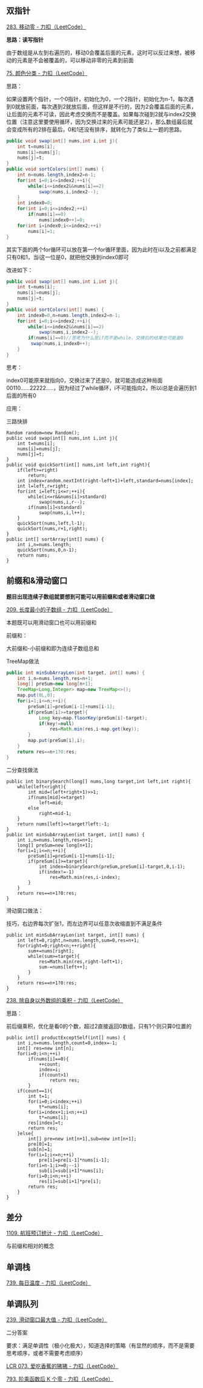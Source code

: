 ## 双指针

[283. 移动零 - 力扣（LeetCode）](https://leetcode.cn/problems/move-zeroes/)

**思路：读写指针**

由于数组是从左到右遍历的，移动0会覆盖后面的元素，这时可以反过来想，被移动的元素是不会被覆盖的，可以移动非零的元素到前面

[75. 颜色分类 - 力扣（LeetCode）](https://leetcode.cn/problems/sort-colors/description/)

思路：

如果设置两个指针，一个0指针，初始化为0，一个2指针，初始化为n-1，每次遇到0就放前面，每次遇到2就放后面，但这样是不行的，因为2会覆盖后面的元素，让后面的元素不可读，因此考虑交换而不是覆盖。如果每次碰到2就与index2交换位置（注意这里要使用循环，因为交换过来的元素可能还是2），那么数组最后就会变成所有的2排在最后，0和1还没有排序，就转化为了类似上一题的思路。

```java
public void swap(int[] nums,int i,int j){
    int t=nums[i];
    nums[i]=nums[j];
    nums[j]=t;
}
public void sortColors(int[] nums) {
    int n=nums.length,index2=n-1;
    for(int i=0;i<=index2;++i){
        while(i<=index2&&nums[i]==2)
            swap(nums,i,index2--);
    }
    int index0=0;
    for(int i=0;i<=index2;++i)
        if(nums[i]==0)
            nums[index0++]=0;
    for(int i=index0;i<=index2;++i)
        nums[i]=1;
}
```

其实下面的两个for循环可以放在第一个for循环里面，因为此时在i以及之前都满足只有0和1，当i这一位是0，就把他交换到index0即可

改进如下：

```java
public void swap(int[] nums,int i,int j){
    int t=nums[i];
    nums[i]=nums[j];
    nums[j]=t;
}
public void sortColors(int[] nums) {
    int index0=0,n=nums.length,index2=n-1;
    for(int i=0;i<=index2;++i){
        while(i<=index2&&nums[i]==2)
            swap(nums,i,index2--);
        if(nums[i]==0)//思考为什么是if而不是while，交换后的结果也可能是0
         swap(nums,i,index0++);
    }
}
```

思考：

index0可能原来就指向0，交换过来了还是0，就可能造成这种局面00110......22222.....，因为经过了while循环，i不可能指向2，所以i总是会遍历到1后面的所有0

应用：

三路快排

```
Random random=new Random();
public void swap(int[] nums,int i,int j){
    int t=nums[i];
    nums[i]=nums[j];
    nums[j]=t;
}
public void quickSort(int[] nums,int left,int right){
    if(left>=right)
        return;
    int index=random.nextInt(right-left+1)+left,standard=nums[index];
    int l=left,r=right;
    for(int i=left;i<=r;++i){
        while(i<=r&&nums[i]>standard)
            swap(nums,i,r--);
        if(nums[i]<standard)
            swap(nums,i,l++);
    }
    quickSort(nums,left,l-1);
    quickSort(nums,r+1,right);
}
public int[] sortArray(int[] nums) {
    int i,n=nums.length;
    quickSort(nums,0,n-1);
    return nums;
}
```

## 前缀和&滑动窗口

**题目出现连续子数组就要想到可能可以用前缀和或者滑动窗口做**

[209. 长度最小的子数组 - 力扣（LeetCode）](https://leetcode.cn/problems/minimum-size-subarray-sum/description/)

本题既可以用滑动窗口也可以用前缀和

前缀和：

大前缀和-小前缀和即为连续子数组总和

TreeMap做法

```java
public int minSubArrayLen(int target, int[] nums) {
    int i,n=nums.length,res=n+1;
    long[] preSum=new long[n+1];
    TreeMap<Long,Integer> map=new TreeMap<>();
    map.put(0L,0);
    for(i=1;i<=n;++i){
        preSum[i]=preSum[i-1]+nums[i-1];
        if(preSum[i]>=target){
            Long key=map.floorKey(preSum[i]-target);
            if(key!=null)
                res=Math.min(res,i-map.get(key));
        }
        map.put(preSum[i],i);
    }
    return res==n+1?0:res;
}
```

二分查找做法

```
public int binarySearch(long[] nums,long target,int left,int right){
    while(left<right){
        int mid=(left+right+1)>>1;
        if(nums[mid]<=target)
            left=mid;
        else
            right=mid-1;
    }
    return nums[left]<=target?left:-1;
}
public int minSubArrayLen(int target, int[] nums) {
    int i,n=nums.length,res=n+1;
    long[] preSum=new long[n+1];
    for(i=1;i<=n;++i){
        preSum[i]=preSum[i-1]+nums[i-1];
        if(preSum[i]>=target){
            int index=binarySearch(preSum,preSum[i]-target,0,i-1);
            if(index!=-1)
                res=Math.min(res,i-index);
        }
    }
    return res==n+1?0:res;
}
```

滑动窗口做法：

技巧，右边界每次扩张1，而左边界可以任意次收缩直到不满足条件

```
public int minSubArrayLen(int target, int[] nums) {
    int left=0,right,n=nums.length,sum=0,res=n+1;
    for(right=0;right<n;++right){
        sum+=nums[right];
        while(sum>=target){
            res=Math.min(res,right-left+1);
            sum-=nums[left++];
        }
    }
    return res==n+1?0:res;
}
```

[238. 除自身以外数组的乘积 - 力扣（LeetCode）](https://leetcode.cn/problems/product-of-array-except-self/)

思路：

前后缀乘积，优化是看0的个数，超过2直接返回0数组，只有1个则只算0位置的

```
public int[] productExceptSelf(int[] nums) {
    int i,n=nums.length,count=0,index=-1;
    int[] res=new int[n];
    for(i=0;i<n;++i)
        if(nums[i]==0){
            ++count;
            index=i;
            if(count>1)
                return res;
        }
    if(count==1){
        int t=1;
        for(i=0;i<index;++i)
            t*=nums[i];
        for(i=index+1;i<n;++i)
            t*=nums[i];
        res[index]=t;
        return res;
    }else{
        int[] pre=new int[n+1],sub=new int[n+1];
        pre[0]=1;
        sub[n]=1;
        for(i=1;i<=n;++i)
            pre[i]=pre[i-1]*nums[i-1];
        for(i=n-1;i>=0;--i)
            sub[i]=sub[i+1]*nums[i];
        for(i=0;i<n;++i)
            res[i]=sub[i+1]*pre[i];
        return res;
    }
}
```

## 差分

[1109. 航班预订统计 - 力扣（LeetCode）](https://leetcode.cn/problems/corporate-flight-bookings/)

与前缀和相对的概念

## 单调栈

[739. 每日温度 - 力扣（LeetCode）](https://leetcode.cn/problems/daily-temperatures/)

## 单调队列

[239. 滑动窗口最大值 - 力扣（LeetCode）](https://leetcode.cn/problems/sliding-window-maximum/description/)

二分答案

要求：满足单调性（极小化极大），知道选择的策略（有显然的顺序，而不是需要思考顺序，或者不需要考虑顺序）

[LCR 073. 爱吃香蕉的狒狒 - 力扣（LeetCode）](https://leetcode.cn/problems/nZZqjQ/)

[793. 阶乘函数后 K 个零 - 力扣（LeetCode）](https://leetcode.cn/problems/preimage-size-of-factorial-zeroes-function/)
